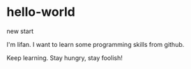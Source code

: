 # hello-world
new start

I'm lifan. I want to learn some programming skills from github.

Keep learning. Stay hungry, stay foolish!
